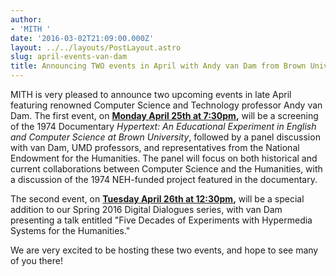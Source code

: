 ```yaml
---
author:
- 'MITH '
date: '2016-03-02T21:09:00.000Z'
layout: ../../layouts/PostLayout.astro
slug: april-events-van-dam
title: Announcing TWO events in April with Andy van Dam from Brown University!
---
```


MITH is very pleased to announce two upcoming events in late April featuring renowned Computer Science and Technology professor Andy van Dam. The first event, on **[Monday April 25th at 7:30pm](http://mith.umd.edu/research/computer-science-and-the-humanities/),** will be a screening of the 1974 Documentary _Hypertext: An Educational Experiment in English and Computer Science at Brown University_, followed by a panel discussion with van Dam, UMD professors, and representatives from the National Endowment for the Humanities. The panel will focus on both historical and current collaborations between Computer Science and the Humanities, with a discussion of the 1974 NEH-funded project featured in the documentary.

The second event, on **[Tuesday April 26th at 12:30pm](http://mith.umd.edu/dialogues/dd-spring-2016-andy-van-dam/),** will be a special addition to our Spring 2016 Digital Dialogues series, with van Dam presenting a talk entitled "Five Decades of Experiments with Hypermedia Systems for the Humanities."

We are very excited to be hosting these two events, and hope to see many of you there!